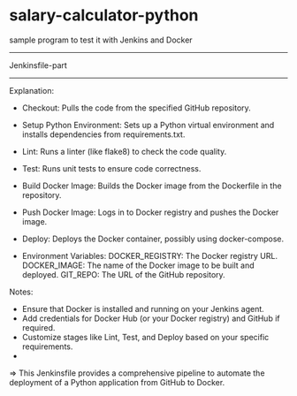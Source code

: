 # salary-calculator-python
sample program to test it with Jenkins and Docker

*****************
Jenkinsfile-part
****************

Explanation:
* Checkout: Pulls the code from the specified GitHub repository.
* Setup Python Environment: Sets up a Python virtual environment and installs dependencies from requirements.txt.
* Lint: Runs a linter (like flake8) to check the code quality.
* Test: Runs unit tests to ensure code correctness.
* Build Docker Image: Builds the Docker image from the Dockerfile in the repository.
* Push Docker Image: Logs in to Docker registry and pushes the Docker image.
* Deploy: Deploys the Docker container, possibly using docker-compose.
  
* Environment Variables:
DOCKER_REGISTRY: The Docker registry URL.
DOCKER_IMAGE: The name of the Docker image to be built and deployed.
GIT_REPO: The URL of the GitHub repository.

Notes:
- Ensure that Docker is installed and running on your Jenkins agent.
- Add credentials for Docker Hub (or your Docker registry) and GitHub if required.
- Customize stages like Lint, Test, and Deploy based on your specific requirements.
- 
=> This Jenkinsfile provides a comprehensive pipeline to automate the deployment of a Python application from GitHub to Docker.
